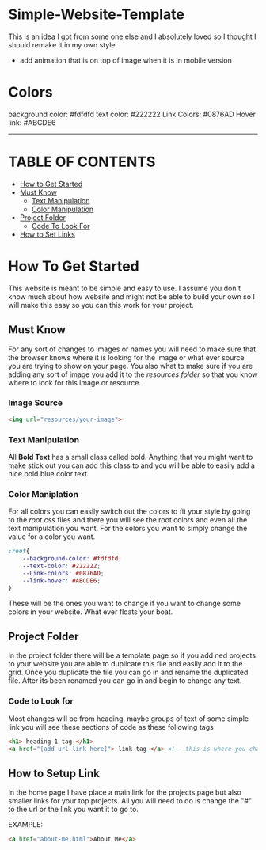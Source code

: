 # Simple-Website-Template
This is an idea I got from some one else and I absolutely loved so I thought I should remake it in my own style

- add animation that is on top of image when it is in mobile version 

# Colors
background color: #fdfdfd
text color: #222222
Link Colors: #0876AD
Hover link: #ABCDE6
___
# TABLE OF CONTENTS
- [How to Get Started](#how-to-get-started)
- [Must Know](#must-know)
    - [Text Manipulation](#text-manipulation)
    - [Color Manipulation](#color-maniplation)
- [Project Folder](#project-folder)
    - [Code To Look For](#code-to-look-for)
- [How to Set Links](#how-to-setup-link)


# How To Get Started
This website is meant to be simple and easy to use. I assume you don't know much about how website and might not be able to build your own so I will make this easy so you can this work for your project.

## Must Know
For any sort of changes to images or names you will need to make sure that the browser knows where it is looking for the image or what ever source you are trying to show on your page.
You also what to make sure if you are adding any sort of image you add it to the *resources folder* so that you know where to look for this image or resource.

### Image Source
```html
<img url="resources/your-image">
```

### Text Manipulation
All **Bold Text** has a small class called bold. Anything that you might want to make stick out you can add this class to and you will be able to easily add a nice bold blue color text.

### Color Maniplation
For all colors you can easily switch out the colors to fit your style by going to the *root.css* files and there you will see the root colors and even all the text manipulation you want. 
For the colors you want to simply change the value for a color you want.
```CSS
:root{
    --background-color: #fdfdfd;
    --text-color: #222222;
    --Link-colors: #0876AD;
    --link-hover: #ABCDE6;
}
```
These will be the ones you want to change if you want to change some colors in your website. What ever floats your boat.

## Project Folder
In the project folder there will be a template page so if you add ned projects to your website you are able to duplicate this file and easily add it to the grid.
Once you duplicate the file you can go in and rename the duplicated file. After its been renamed you can go in and begin to change any text.

### Code to Look for 
Most changes will be from heading, maybe groups of text of some simple link you will see these sections of code as these following tags
```html
<h1> heading 1 tag </h1>
<a href="[add url link here]"> link tag </a> <!-- this is where you change some links-->
```

## How to Setup Link
In the home page I have place a main link for the projects page but also smaller links for your top projects. All you will need to do is change the "#" to the url or the link you want it to go to.

EXAMPLE:
``` html
<a href="about-me.html">About Me</a> 
```   